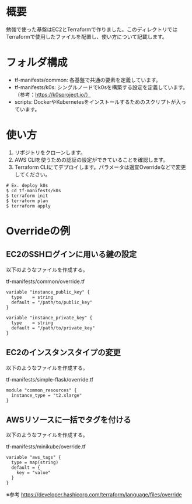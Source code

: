 # 概要

勉強で使った基盤はEC2とTerraformで作りました。このディレクトリではTerraformで使用したファイルを配置し、使い方について記載します。

# フォルダ構成

* tf-manifests/common: 各基盤で共通の要素を定義しています。
* tf-manifests/k0s: シングルノードでk0sを構築する設定を定義しています。（参考：https://k0sproject.io/）
* scripts: DockerやKubernetesをインストールするためのスクリプトが入っています。

# 使い方

1. リポジトリをクローンします。
2. AWS CLIを使うための認証の設定ができていることを確認します。
3. Terraform CLIにてデプロイします。パラメータは適宜Overrideなどで変更してください。

```
# Ex. deploy k0s
$ cd tf-manifests/k0s
$ terraform init
$ terraform plan
$ terraform apply
```

# Overrideの例

## EC2のSSHログインに用いる鍵の設定

以下のようなファイルを作成する。

tf-manifests/common/override.tf

```
variable "instance_public_key" {
  type    = string
  default = "/path/to/public_key"
}

variable "instance_private_key" {
  type    = string
  default = "/path/to/private_key"
}
```

## EC2のインスタンスタイプの変更

以下のようなファイルを作成する。

tf-manifests/simple-flask/override.tf

```
module "common_resources" {
  instance_type = "t2.xlarge"
}
```

## AWSリソースに一括でタグを付ける

以下のようなファイルを作成する。

tf-manifests/minikube/override.tf

```
variable "aws_tags" {
  type = map(string)
  default = {
    key = "value"
  }
}
```

※参考
https://developer.hashicorp.com/terraform/language/files/override
